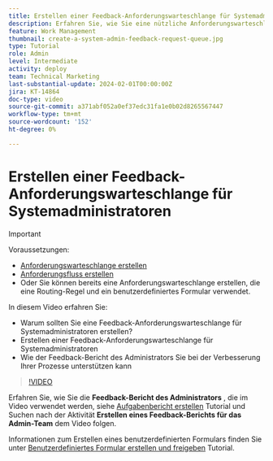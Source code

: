 ```yaml
---
title: Erstellen einer Feedback-Anforderungswarteschlange für Systemadministratoren
description: Erfahren Sie, wie Sie eine nützliche Anforderungswarteschlange erstellen, in der Administratoren Feedback zu Workflows und Prozessen erhalten können.
feature: Work Management
thumbnail: create-a-system-admin-feedback-request-queue.jpg
type: Tutorial
role: Admin
level: Intermediate
activity: deploy
team: Technical Marketing
last-substantial-update: 2024-02-01T00:00:00Z
jira: KT-14864
doc-type: video
source-git-commit: a371abf052a0ef37edc31fa1e0b02d8265567447
workflow-type: tm+mt
source-wordcount: '152'
ht-degree: 0%

---
```


# Erstellen einer Feedback-Anforderungswarteschlange für Systemadministratoren

>[!IMPORTANT]
>
>Voraussetzungen:
>
>* [Anforderungswarteschlange erstellen](https://experienceleague.adobe.com/docs/workfront-learn/tutorials-workfront/manage-work/request-queues/create-a-request-queue.html)
>* [Anforderungsfluss erstellen](https://experienceleague.adobe.com/docs/workfront-learn/tutorials-workfront/manage-work/request-queues/create-a-request-flow.html)
>* Oder Sie können bereits eine Anforderungswarteschlange erstellen, die eine Routing-Regel und ein benutzerdefiniertes Formular verwendet.

In diesem Video erfahren Sie:

* Warum sollten Sie eine Feedback-Anforderungswarteschlange für Systemadministratoren erstellen?
* Erstellen einer Feedback-Anforderungswarteschlange für Systemadministratoren
* Wie der Feedback-Bericht des Administrators Sie bei der Verbesserung Ihrer Prozesse unterstützen kann

>[!VIDEO](https://video.tv.adobe.com/v/3427124/?quality=12&learn=on)

Erfahren Sie, wie Sie die **Feedback-Bericht des Administrators** , die im Video verwendet werden, siehe [Aufgabenbericht erstellen](https://experienceleague.adobe.com/docs/workfront-learn/tutorials-workfront/reporting/basic-reporting/create-a-task-report.html?lang=en) Tutorial und Suchen nach der Aktivität **Erstellen eines Feedback-Berichts für das Admin-Team** dem Video folgen.

Informationen zum Erstellen eines benutzerdefinierten Formulars finden Sie unter [Benutzerdefiniertes Formular erstellen und freigeben](https://experienceleague.adobe.com/docs/workfront-learn/tutorials-workfront/custom-data/custom-forms/custom-forms-creating-and-sharing-a-custom-form.html) Tutorial.
